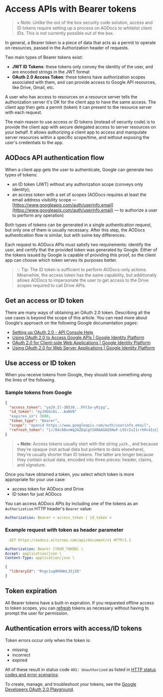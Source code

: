 # Access APIs with Bearer tokens

> ⭑   Note: Unlike the out of the box security code solution, access and ID tokens require setting up a process on AODocs to whitelist client IDs.  This is not currently possible out of the box.

In general, a Bearer  token is a piece of data that acts as a permit to operate on resources, passed in the Authorization header of requests.

Two main types of Bearer tokens exist:

*   **JWT ID Tokens**: these tokens only convey the identity of the user, and are encoded strings in the JWT format
*   **OAuth 2.0 Access Token**: these tokens have authorization scopes associated with them, and can provide access to Google API resources, like Drive, Gmail, etc.

A user who has access to resources on a resource server tells the authorization server it's OK for the client app to have the same access.  The client app then gets a permit (token) it can present to the resource server with each request.

The main reason to use access or ID tokens (instead of security code) is to provide the client app with secure delegated access to server resources on your behalf.  It allows authorizing a client app to access and manipulate server resources within a specific scope/time, and without exposing the user's credentials to the app.


## AODocs API authentication flow

When a client app gets the user to authenticate, Google can generate two types of tokens:

*   an ID token (JWT) without any authorization scope (conveys only identity);
*   an access token with a set of scopes (AODocs requires at least the email address visibility scope — [https://www.googleapis.com/auth/userinfo.email](https://www.googleapis.com/auth/userinfo.email) — to authorize a user to perform any operation)

Both types of tokens can be generated in a single authentication request, but only one of them is usually necessary.  After this step, the AODocs authentication flow is similar, but with some key differences.

Each request to AODocs APIs must satisfy two requirements: identify the user, and certify that the provided token was generated by Google.  Either of the tokens issued by Google is capable of providing this proof, so the client app can choose which token serves its purposes better.

> 💡   Tip: The ID token is sufficient to perform AODocs-only actions.  Meanwhile, the access token has the same capability, but additionally allows AODocs to impersonate the user to get access to the Drive scopes required to call Drive APIs.

## Get an access or ID token

There are many ways of obtaining an OAuth 2.0 token.  Describing all the use cases is beyond the scope of this article.  You can read more about Google's approach on the following Google documentation pages:

*   [Setting up OAuth 2.0 - API Console Help](https://support.google.com/googleapi/answer/6158849?hl=en)
*   [Using OAuth 2.0 to Access Google APIs | Google Identity Platform](https://developers.google.com/identity/protocols/OAuth2)
*   [OAuth 2.0 for Client-side Web Applications | Google Identity Platform](https://developers.google.com/identity/protocols/OAuth2UserAgent)
*   [Using OAuth 2.0 for Web Server Applications | Google Identity Platform](https://developers.google.com/identity/protocols/OAuth2WebServer)


## Use access or ID token

When you receive tokens from Google, they should look something along the lines of the following.

### Sample tokens from Google

```json
{
  "access_token": "ya29.Il-3B5J8...Fhl3a-yRjpg",
  "id_token": "eyJhbGc8i...AaNVQ"
  "expires_in": 3600,
  "token_type": "Bearer",
  "scope": "openid https://www.googleapis.com/auth/userinfo.email",
  "refresh_token": "1//04c68onWq2AZDqCgYIARAAGAQSNwF-L9Ir2sI1rrhHr4IsCX_yNfu1YM9yc8AqB-u04JncAQwIxM1mU9Qv1NGvzLSiixS768nWovE"
}
```

> ⭑   **Note**: Access tokens usually start with the string ```ya29.```, and because they're opaque (not actual data but pointers to data elsewhere), they're usually shorter than ID tokens.  The latter are longer because they contain actual data, encoded into three pieces: header, claims, and signature.

Once you have obtained a token, you select which token is more appropriate for your use case:

*   access token for AODocs _and_ Drive
*   ID token for just AODocs

You can access AODocs APIs by including one of the tokens as an ````Authorization```` HTTP header's ````Bearer```` value:

```yaml
Authorization: Bearer < access_token | id_token >
```

### Example request with token as header parameter

```yaml
  GET https://aodocs.altirnao.com/api/document/v1 HTTP/1.1

Authorization: Bearer [YOUR_TOKEN] \
Accept: application/json \
Content-Type: application/json \
```

```json
{
  "libraryId": "Rngc1ug8K6WmL3IjZ8"
}
```

## Token expiration

All Bearer tokens have a built-in expiration.  If you requested offline access to token scopes, you can [refresh](https://developers.google.com/identity/protocols/OAuth2InstalledApp#offline) tokens as necessary without having to prompt the user for permission.


## Authentication errors with access/ID tokens

Token errors occur only when the token is:

*   missing
*   incorrect
*   expired

All of these result in status code ```401: Unauthorized``` as listed in [HTTP status codes and error scenarios](/docs/aodocs-staging.altirnao.com/1/c/Guides/60-Best%20practices/10-HTTP%20status%20codes%20and%20error%20scenarios).

To create, manage, and troubleshoot your tokens, see the [Google Developers OAuth 2.0 Playground](https://developers.google.com/oauthplayground/).